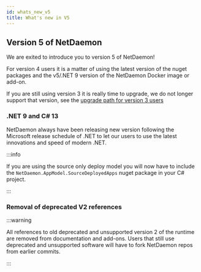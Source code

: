 ```yaml
---
id: whats_new_v5
title: What's new in V5 
---
```

## Version 5 of NetDaemon

We are exited to introduce you to version 5 of NetDaemon!

For version 4 users it is a matter of using the latest version of the nuget packages and the v5/.NET 9 version of the NetDaemon
 Docker image or add-on. 

If you are still using version 3 it is really time to upgrade, we do not longer support that version, 
see the [upgrade path for version 3 users](user/app_model/moving_from_v3.md)


### .NET 9 and C# 13

NetDaemon always have been releasing new version following the Microsoft release schedule
of .NET to let our users to use the latest innovations and speed of modern .NET.


:::info

If you are using the source only deploy model you will now have to include the `NetDaemon.AppModel.SourceDeployedApps` nuget package in your C# project. 

:::

### Removal of deprecated V2 references

:::warning

All references to old deprecated and unsupported version 2 of the runtime are removed from documentation and add-ons. Users that still use deprecated and unsupported software will have to fork NetDaemon repos from earlier commits.

:::
